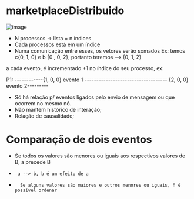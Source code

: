 # marketplaceDistribuido

![image](https://user-images.githubusercontent.com/52046375/202006877-30443f0f-20ed-45ba-ad83-81370151e293.png)

- N processos -> lista = n índices 
- Cada processos está em um índice 
- Numa comunicação entre esses, os vetores serão somados
Ex:
 temos c{0, 1, 0} e b {0 , 0, 2}, portanto teremos --> {0, 1, 2}
 
 a cada evento, é incrementado +1 no índice do seu processo, ex:
 
  P1: ------------{1, 0, 0} evento 1 ----------------------------------- {2, 0, 0} evento 2---------


- Só há relação p/ eventos ligados pelo envio de mensagem ou que ocorrem no mesmo nó.
- Não mantem histórico de interação;
- Relação de causalidade;

# Comparação de dois eventos
- Se todos os valores são menores ou iguais aos respectivos valores de B, a precede B
-      a --> b, b é um efeito de a
-       Se alguns valores são maiores e outros menores ou iguais, ñ é possível ordenar

